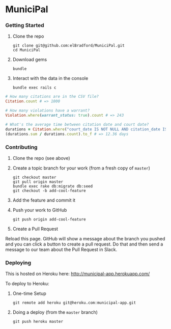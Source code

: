# MuniciPal

### Getting Started

1. Clone the repo

    ```
    git clone git@github.com:elBradford/MuniciPal.git
    cd MuniciPal
    ```

2. Download gems

    ```
    bundle
    ```

3. Interact with the data in the console

    ```
    bundle exec rails c
    ```

```ruby
# How many citations are in the CSV file?
Citation.count # => 1000

# How many violations have a warrant?
Violation.where(warrant_status: true).count # => 243

# What's the average time between citation date and court date?
durations = Citation.where("court_date IS NOT NULL AND citation_date IS NOT NULL").pluck(:court_date, :citation_date).map { |a, b| a - b }
(durations.sum / durations.count).to_f # => 12.36 days

```


### Contributing

1. Clone the repo (see above)

2. Create a topic branch for your work (from a fresh copy of `master`)

    ```
    git checkout master
    git pull origin master
    bundle exec rake db:migrate db:seed
    git checkout -b add-cool-feature
    ```

3. Add the feature and commit it

4. Push your work to GitHub

    ```
    git push origin add-cool-feature
    ```

5. Create a Pull Request

Reload this page. GitHub will show a message about the branch you pushed and you can click a button to create a pull request. Do that and then send a message to our team about the Pull Request in Slack.



### Deploying

This is hosted on Heroku here: http://municipal-app.herokuapp.com/

To deploy to Heroku:

1. One-time Setup

    ```
    git remote add heroku git@heroku.com:municipal-app.git
    ```

2. Doing a deploy (from the `master` branch)

    ```
    git push heroku master
    ```
